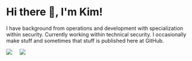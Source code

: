 <h1> Hi there 👋, I'm Kim!</h1>

I have background from operations and development with specialization within security. Currently working within technical security. I occasionally make stuff and sometimes that stuff is published here at GitHub.

<p>
  <a href="https://twitter.com/kimsyversen"><img src="https://img.shields.io/badge/twitter-%231DA1F2.svg?&style=for-the-badge&logo=twitter&logoColor=white" /></a>&nbsp;&nbsp;&nbsp;&nbsp;
  <a href="https://www.linkedin.com/in/kimsyversen/"><img src="https://img.shields.io/badge/linkedin-%230077B5.svg?&style=for-the-badge&logo=linkedin&logoColor=white" /></a>&nbsp;&nbsp;&nbsp;&nbsp;
</p>

